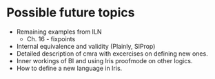 # Possible future topics
- Remaining  examples from ILN
  - Ch. 16 - fixpoints
- Internal equivalence and validity (Plainly, SIProp)
- Detailed description of cmra with excercises on defining new ones.
- Inner workings of BI and using Iris proofmode on other logics.
- How to define a new language in Iris.
